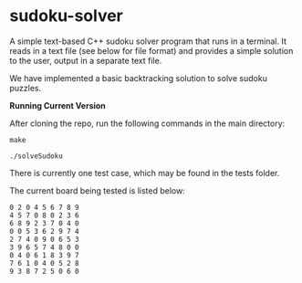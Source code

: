# sudoku-solver

A simple text-based C++ sudoku solver program that runs in a terminal. It reads in a text file
(see below for file format) and provides a simple solution to the user, output in a separate
text file.

We have implemented a basic backtracking solution to solve sudoku puzzles.

**Running Current Version**

After cloning the repo, run the following commands in the main directory:

```
make

./solveSudoku

```

There is currently one test case, which may be found in the tests folder.


The current board being tested is listed below:
```
0 2 0 4 5 6 7 8 9
4 5 7 0 8 0 2 3 6
6 8 9 2 3 7 0 4 0
0 0 5 3 6 2 9 7 4
2 7 4 0 9 0 6 5 3
3 9 6 5 7 4 8 0 0
0 4 0 6 1 8 3 9 7
7 6 1 0 4 0 5 2 8
9 3 8 7 2 5 0 6 0
```
